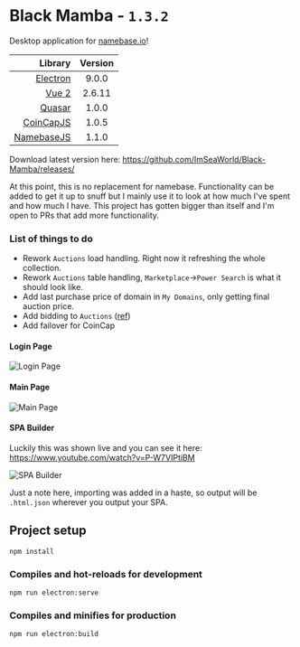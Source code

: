 # Black Mamba - `1.3.2`

Desktop application for [namebase.io](https://namebase.io)!

|                                                Library | Version |
| -----------------------------------------------------: | :-----: |
|                [Electron](https://www.electronjs.org/) |  9.0.0  |
|                     [Vue 2](https://vuejs.org/v2/api/) | 2.6.11  |
|                          [Quasar](https://quasar.dev/) |  1.0.0  |
|   [CoinCapJS](https://github.com/ImSeaWorld/coincapjs) |  1.0.5  |
| [NamebaseJS](https://github.com/ImSeaWorld/namebasejs) |  1.1.0  |

Download latest version here: https://github.com/ImSeaWorld/Black-Mamba/releases/

At this point, this is no replacement for namebase. Functionality can be added to get it up to snuff but I mainly use it to look at how much I've spent and how much I have. This project has gotten bigger than itself and I'm open to PRs that add more functionality.

### List of things to do

-   Rework `Auctions` load handling. Right now it refreshing the whole collection.
-   Rework `Auctions` table handling, `Marketplace`->`Power Search` is what it should look like.
-   Add last purchase price of domain in `My Domains`, only getting final auction price.
-   Add bidding to `Auctions` ([ref](https://github.com/ImSeaWorld/namebasejs/blob/866a37f0279d34a52a1aa45afe1492d91fedc8a4/namebasejs/index.js#L423))
-   Add failover for CoinCap

#### Login Page

![Login Page](https://user-images.githubusercontent.com/20188588/113406263-08e06800-9360-11eb-9858-586becacd901.png)

#### Main Page

![Main Page](https://user-images.githubusercontent.com/20188588/113403976-4e9b3180-935c-11eb-90ce-3545c7ff3e71.png)

#### SPA Builder

Luckily this was shown live and you can see it here: https://www.youtube.com/watch?v=P-W7VIPtiBM

![SPA Builder](https://user-images.githubusercontent.com/20188588/113405280-6e335980-935e-11eb-99c3-2ff161272f23.png)

Just a note here, importing was added in a haste, so output will be `.html.json` wherever you output your SPA.

## Project setup

```
npm install
```

### Compiles and hot-reloads for development

```
npm run electron:serve
```

### Compiles and minifies for production

```
npm run electron:build
```
